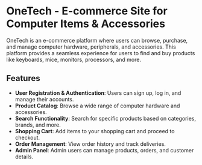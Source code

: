 
# OneTech - E-commerce Site for Computer Items & Accessories

OneTech is an e-commerce platform where users can browse, purchase, and manage computer hardware, peripherals, and accessories. This platform provides a seamless experience for users to find and buy products like keyboards, mice, monitors, processors, and more.

## Features
- **User Registration & Authentication**: Users can sign up, log in, and manage their accounts.
- **Product Catalog**: Browse a wide range of computer hardware and accessories.
- **Search Functionality**: Search for specific products based on categories, brands, and more.
- **Shopping Cart**: Add items to your shopping cart and proceed to checkout.
- **Order Management**: View order history and track deliveries.
- **Admin Panel**: Admin users can manage products, orders, and customer details.


